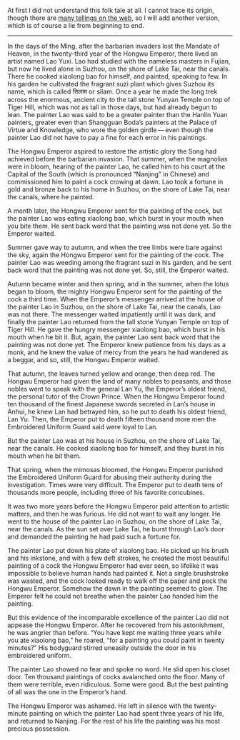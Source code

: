 At first I did not understand this folk tale at all.  I cannot trace
its origin, though there are [many tellings on the web][1], so I will
add another version, which is of course a lie from beginning to end.

[1]: https://www.lefthanded-design.de/en/ertzahlung.html

****

In the days of the Ming, after the barbarian invaders lost the Mandate
of Heaven, in the twenty-third year of the Hongwu Emperor, there lived
an artist named Lao Yuxi.  Lao had studied with the nameless masters
in Fujian, but now he lived alone in Suzhou, on the shore of Lake Tai,
near the canals.  There he cooked xiaolong bao for himself, and painted,
speaking to few.  In his garden he cultivated the fragrant suzi plant
which gives Suzhou its name, which is called सिलाम or silam.  Once a year
he made the long trek across the enormous, ancient city to the tall stone
Yunyan Temple on top of Tiger Hill, which was not as tall in those days,
but had already begun to lean.  The painter Lao was said to be a greater
painter than the Hanlin Yuan painters, greater even than Shangguan Boda’s painters
at the Palace of Virtue and Knowledge, who wore the golden girdle — even
though the painter Lao did not have to pay a fine for each error in
his paintings.

The Hongwu Emperor aspired to restore the artistic glory the Song had
achieved before the barbarian invasion.  That summer, when the magnolias
were in bloom, hearing of the painter Lao, he called him to his court at
the Capital of the South (which is pronounced “Nanjing” in Chinese) and commissioned him to
paint a cock crowing at dawn.  Lao took a fortune in gold and bronze
back to his home in Suzhou, on the shore of Lake Tai, near the
canals, where he painted.

A month later, the Hongwu Emperor sent for the painting of the cock, but
the painter Lao was eating xiaolong bao, which burst in your mouth when
you bite them.  He sent back word that the painting was not done yet.
So the Emperor waited.

Summer gave way to autumn, and when the tree limbs were bare against
the sky, again the Hongwu Emperor sent for the painting of the cock.
The painter Lao was weeding among the fragrant suzi in his garden,
and he sent back word that the painting was not done yet.  So, still,
the Emperor waited.

Autumn became winter and then spring, and in the summer, when the lotus
began to bloom, the mighty Hongwu Emperor sent for the painting of the
cock a third time.  When the Emperor’s messenger arrived at the house of
the painter Lao in Suzhou, on the shore of Lake Tai, near the canals, Lao
was not there.  The messenger waited impatiently until it was dark,
and finally the painter Lao returned from the tall stone Yunyan Temple
on top of Tiger Hill.  He gave the hungry messenger xiaolong bao, which
burst in his mouth when he bit it.  But, again, the painter Lao sent
back word that the painting was not done yet.  The Emperor knew patience
from his days as a monk, and he knew the value of mercy from the years
he had wandered as a beggar, and so, still, the Hongwu Emperor waited.

That autumn, the leaves turned yellow and orange, then deep red.
The Hongwu Emperor had given the land of many nobles to peasants, and those
nobles went to speak with the general Lan Yu, the Emperor’s oldest friend,
the personal tutor of the Crown Prince.  When the Hongwu Emperor found ten
thousand of the finest Japanese swords secreted in Lan’s house in Anhui,
he knew Lan had betrayed him, so he put to death his oldest friend, Lan Yu.
Then, the Emperor put to death fifteen thousand more men the Embroidered
Uniform Guard said were loyal to Lan.

But the painter Lao was at his house in Suzhou, on the shore of Lake Tai,
near the canals.  He cooked xiaolong bao for himself, and they burst in
his mouth when he bit them.

That spring, when the mimosas bloomed, the Hongwu Emperor punished
the Embroidered Uniform Guard for abusing their authority during the
investigation.  Times were very difficult.  The Emperor put to death
tens of thousands more people, including three of his favorite concubines.

It was two more years before the Hongwu Emperor paid attention to artistic
matters, and then he was furious.  He did not want to wait any longer.
He went to the house of the painter Lao in Suzhou, on the shore of Lake
Tai, near the canals.  As the sun set over Lake Tai, he burst through
Lao’s door and demanded the painting he had paid such a fortune for.

The painter Lao put down his plate of xiaolong bao.  He picked up his
brush and his inkstone, and with a few deft strokes, he created the
most beautiful painting of a cock the Hongwu Emperor had ever seen,
so lifelike it was impossible to believe human hands had painted it.
Not a single brushstroke was wasted, and the cock looked ready to walk
off the paper and peck the Hongwu Emperor.  Somehow the dawn in the
painting seemed to glow.  The Emperor felt he could not breathe when the
painter Lao handed him the painting.

But this evidence of the incomparable excellence of the painter Lao did
not appease the Hongwu Emperor.  After he recovered from his astonishment,
he was angrier than before.  “You have kept me waiting three years while
you ate xiaolong bao,” he roared, “for a painting you could paint in
twenty minutes?”  His bodyguard stirred uneasily outside the door in his
embroidered uniform.

The painter Lao showed no fear and spoke no word.  He slid open his
closet door.  Ten thousand paintings of cocks avalanched onto the floor.
Many of them were terrible, even ridiculous.  Some were good.  But the
best painting of all was the one in the Emperor’s hand.

The Hongwu Emperor was ashamed.  He left in silence with the twenty-minute
painting on which the painter Lao had spent three years of his life,
and returned to Nanjing.  For the rest of his life the
painting was his most precious possession.
